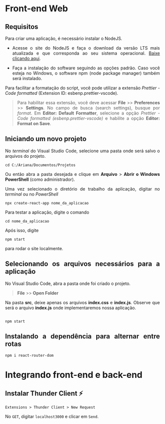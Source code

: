 <style> body {text-align: justify} </style>

# Front-end Web

## Requisitos

Para criar uma aplicação, é necessário instalar o NodeJS.

- Acesse o site do NodeJS e faça o download da versão LTS mais atualizada e que corresponda ao seu sistema operacional. [Baixe clicando aqui](https://nodejs.org/en/download/).

- Faça a instalação do software seguindo as opções padrão. Caso você esteja no Windows, o software npm (node package manager) também será instalado.

Para facilitar a formatação do script, você pode utilizar a extensão _Prettier - Code formatted_ (Extension ID: esbenp.prettier-vscode).

> Para habilitar essa extensão, você deve acessar **File** >> **Preferences** >> **Settings**. No campo de busca (search settings), busque por _format_. Em **Editor: Default Formatter**, selecione a opção _Prettier - Code formatted (esbenp.prettier-vscode)_ e habilite a opção **Editor: Format on Save**.

## Iniciando um novo projeto

No _terminal_ do Visual Studio Code, selecione uma pasta onde será salvo o arquivos do projeto.

```
cd C:/Ariana/Documentos/Projetos
```

Ou então abra a pasta desejada e clique em **Arquivo** > **Abrir o Windows PowerShell** (como administrador).

Uma vez selecionado o diretório de trabalho da aplicação, digitar no _terminal_ ou no _PowerShell_

```
npx create-react-app nome_da_aplicacao
```

Para testar a aplicação, digite o comando

```
cd nome_da_aplicacao
```

Após isso, digite

```
npm start
```

para rodar o site localmente.

## Selecionando os arquivos necessários para a aplicação

No Visual Studio Code, abra a pasta onde foi criado o projeto.

> **File** >> **Open Folder**

Na pasta **src**, deixe apenas os arquivos **index.css** e **index.js**. Observe que será o arquivo **index.js** onde implementaremos nossa aplicação.

## 

```
npm start
```
## Instalando a dependência para alternar entre rotas 

````
npm i react-router-dom
````

# Integrando front-end e back-end

## Instalar Thunder Client ⚡️

`Extensions > Thunder Client > New Request` 

No `GET`, digitar `localhost3000` e clicar em `Send`.
